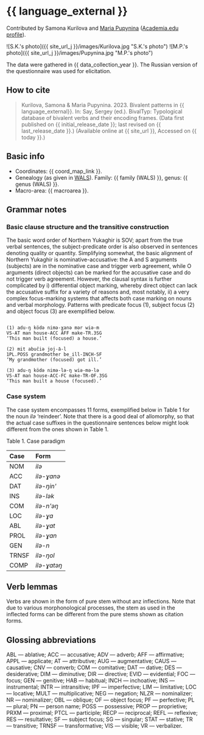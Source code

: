 # {{ language_external }}
Contributed by Samona Kurilova and [Maria Pupynina](https://iling.spb.ru/persons/pupynina-mariya-yurevna) ([Academia.edu profile](https://iling-spb.academia.edu/MariaPupynina)).

![S.K.'s photo]({{ site_url_j }}/images/Kurilova.jpg "S.K.'s photo") ![M.P.'s photo]({{ site_url_j }}/images/Pupynina.jpg "M.P.'s photo")

The data were gathered in {{ data_collection_year }}. The Russian version of the questionnaire was used for elicitation.

## How to cite
> Kurilova, Samona & Maria Pupynina. 2023. Bivalent patterns in {{ language_external}}. 
> In: Say, Sergey (ed.). BivalTyp: Typological database of bivalent verbs and their encoding frames. 
> (Data first published on {{ initial_release_date }}; 
> last revised on {{ last_release_date }}.) (Available online at {{ site_url }}, 
> Accessed on {{ today }}.)

## Basic info
- Coordinates: {{ coord_map_link }}.
- Genealogy (as given in [WALS](https://wals.info/)). Family: {{ family (WALS) }}, genus: {{ genus (WALS) }}.
- Macro-area: {{ macroarea }}.

## Grammar notes

### Basic clause structure and the transitive construction

The basic word order of Northern Yukaghir is SOV; apart from the true verbal sentences, the subject-predicate order is also observed in sentences denoting quality or quantity.
Simplifying somewhat, the basic alignment of Northern Yukaghir is nominative-accusative: the A and S arguments (subjects) are in the nominative case and trigger verb agreement, while O arguments (direct objects) can be marked for the accusative case and do not trigger verb agreement. However, the clausal syntax is further complicated by i) differential object marking, whereby direct object can lack the accusative suffix for a variety of reasons and, most notably, ii) a very complex focus-marking systems that affects both case marking on nouns and verbal morphology. Patterns with predicate focus (1), subject focus (2) and object focus (3) are exemplified below.

```

(1) adu-ŋ ködǝ nimǝ-ɣаnǝ mǝr wiǝ-m
VS-AT man house-ACC AFF make-TR.3SG
‘This man built (focused) a house.’

(2) mit abučiǝ joj-а̄-l
1PL.POSS grandmother be_ill-INCH-SF
‘My grandmother (focused) got ill.’

(3) adu-ŋ ködǝ nimǝ-lǝ-ŋ wiǝ-mǝ-lǝ
VS-AT man house-ACC-FC make-TR-OF.3SG
‘This man built a house (focused).’

```

### Case system

The case system encompasses 11 forms, exemplified below in Table 1 for the noun *ilə* ‘reindeer’. Note that there is a good deal of allomorphy, so that the actual case suffixes in the questionnaire sentences below might look different from the ones shown in Table 1.

Table 1. Case paradigm

<div class="before-table"></div>

|Case|Form|
|:----|:----|
|NOM|*ilə*|
|ACC|*ilə-ɣanə*|
|DAT|*ilə-ŋin'*|
|INS|*ilə-lək*|
|COM|*ilə-n'əŋ*|
|LOC|*ilə-ɣa*|
|ABL|*ilə-ɣat*|
|PROL|*ilə-ɣan*|
|GEN|*ilə-n*|
|TRNSF|*ilə-ŋol*|
|COMP|*ilə-ɣatəŋ*|

## Verb lemmas

Verbs are shown in the form of pure stem without anz inflections. Note that due to various morphonological processes, the stem as used in the inflected forms can be different from the pure stems shown as citation forms.

## Glossing abbreviations

ABL — ablative; ACC — accusative; ADV — adverb; AFF — affirmative; APPL — applicate; AT — attributive; AUG — augmentative; CAUS — causative; CNV — converb; COM — comitative; DAT — dative; DES — desiderative; DIM — diminutive; DIR — directive; EVID — evidential; FOC — focus; GEN — genitive; HAB — habitual; INCH — inchoative; INS — instrumental; INTR — intransitive; IPF — imperfective; LIM — limitative; LOC — locative; MULT — multiplicative; NEG — negation; NLZR — nominalizer; NR — nominalizer; OBL — oblique; OF — object focus; PF — perfective; PL — plural; PN — person name; POSS — possessive; PROP — proprietive; PRXM — proximal; PTCL — participle; RECP — reciprocal; REFL — reflexive; RES — resultative; SF — subject focus; SG — singular; STAT — stative; TR — transitive; TRNSF — transformative; VIS — visible; VR — verbalizer.
